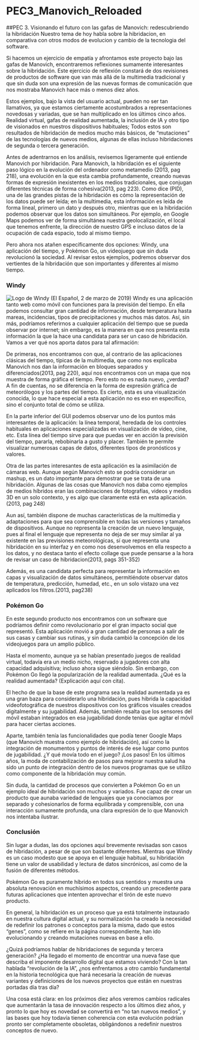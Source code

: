 # PEC3_Manovich_Reloaded
##PEC 3. Visionando el futuro con las gafas de Manovich: redescubriendo la hibridación
Nuestro tema de hoy habla sobre la hibridacion, en comparativa con otros modos de evolucion y cambio de la tecnologia del software.

Si hacemos un ejercicio de empatía y afrontamos este proyecto bajo las gafas de Manovich, encontraremos reflexiones sumamente interesantes sobre la hibridación. Este ejercicio de reflexión constará de dos revisiones de productos de software que van más allá de la multimedia tradicional y que sin duda son una expresión de las nuevas formas de comunicación que nos mostraba Manovich hace más o menos diez años.

Estos ejemplos, bajo la vista del usuario actual, pueden no ser tan llamativos, ya que estamos ciertamente acostumbrados a representaciones novedosas y variadas, que se han multiplicado en los últimos cinco años. Realidad virtual, gafas de realidad aumentada, la inclusión de IA y otro tipo de visionados en nuestros dispositivos habituales; Todos estos son resultados de hibridación de medios mucho más básicos, de “mutaciones” de las tecnologías de nuevos medios, algunas de ellas incluso hibridaciones de segunda o tercera generación.

Antes de adentrarnos en los análisis, revisemos ligeramente qué entiende Manovich por hibridación. Para Manovich, la hibridación es el siguiente paso lógico en la evolución del ordenador como metamedio (2013, pag 218), una evolución en la que esta cambia profundamente, creando nuevas formas de expresión inexistentes en los medios tradicionales, que conjugan diferentes técnicas de forma cohesiva(2013, pag 223). Como dice (PID), una de las grandes pistas de la hibridación es cómo la representación de los datos puede ser leída; en la multimedia, esta información es leída de forma lineal, primero un dato y después otro, mientras que en la hibridación podemos observar que los datos son simultáneos. Por ejemplo, en Google Maps podemos ver de forma simultánea nuestra geolocalización, el local que tenemos enfrente, la dirección de nuestro GPS e incluso datos de la ocupación de cada espacio, todo al mismo tiempo.

Pero ahora nos atañen específicamente dos opciones: Windy, una aplicación del tiempo, y Pokémon Go, un videojuego que sin duda revolucionó la sociedad. Al revisar estos ejemplos, podremos observar dos vertientes de la hibridación que son importantes y diferentes al mismo tiempo.

### Windy
![Logo de Windy (El Español, 2 de marzo de 2019)](https://s1.eestatic.com/2019/03/02/elandroidelibre/el_androide_libre_380225121_179662994_1706x960.jpg)
Windy es una aplicación tanto web como móvil con funciones para la previsión del tiempo. En ella podemos consultar gran cantidad de información, desde temperatura hasta mareas, incidencias, tipos de precipitaciones y muchos más datos. Así, sin más, podríamos referirnos a cualquier aplicación del tiempo que se pueda observar por internet; sin embargo, es la manera en que nos presenta esta información la que la hace una candidata para ser un caso de hibridación. Vamos a ver qué nos aporta datos para tal afirmación:

De primeras, nos encontramos con que, al contrario de las aplicaciones clásicas del tiempo, típicas de la multimedia, que como nos explicaba Manovich nos dan la información en bloques separados y diferenciados(2013, pag 220), aquí nos encontramos con un mapa que nos muestra de forma gráfica el tiempo. Pero esto no es nada nuevo, ¿verdad? A fin de cuentas, no se diferencia en la forma de expresión gráfica de meteorólogos y los partes del tiempo. Es cierto, esta es una visualización conocida, lo que hace especial a esta aplicación no es eso en específico, sino el conjunto total de cómo se utiliza.

En la parte inferior del GUI podemos observar uno de los puntos más interesantes de la aplicación: la línea temporal, heredada de los controles habituales en aplicaciones especializadas en visualización de video, cine, etc. Esta línea del tiempo sirve para que puedas ver en acción la previsión del tiempo, pararla, rebobinarla a gusto y placer. También te permite visualizar numerosas capas de datos, diferentes tipos de pronósticos y valores.

Otra de las partes interesantes de esta aplicación es la asimilación de cámaras web. Aunque según Manovich esto se podría considerar un mashup, es un dato importante para demostrar que se trata de una hibridación. Algunas de las cosas que Manovich nos daba como ejemplos de medios híbridos eran las combinaciones de fotografías, videos y medios 3D en un solo contexto, y es algo que claramente está en esta aplicación.(2013, pag 248)

Aun así, también dispone de muchas características de la multimedia y adaptaciones para que sea comprensible en todas las versiones y tamaños de dispositivos. Aunque no representa la creación de un nuevo lenguaje, pues al final el lenguaje que representa no deja de ser muy similar al ya existente en las previsiones meteorológicas, sí que representa una hibridación en su interfaz y en como nos desenvolvemos en ella respecto a los datos, y no destaca tanto el efecto collage que puede pensarse a la hora de revisar un caso de hibridacion(2013, pags 351-352)

Además, es una candidata perfecta para representar la información en capas y visualización de datos simultáneos, permitiéndote observar datos de temperatura, predicción, humedad, etc., en un solo vistazo una vez aplicados los filtros.(2013, pag238)

### Pokémon Go

En este segundo producto nos encontramos con un software que podríamos definir como revolucionario por el gran impacto social que representó. Esta aplicación movió a gran cantidad de personas a salir de sus casas y cambiar sus rutinas, y sin duda cambió la concepción de los videojuegos para un amplio público.

Hasta el momento, aunque ya se habían presentado juegos de realidad virtual, todavía era un medio nicho, reservado a jugadores con alta capacidad adquisitiva; incluso ahora sigue siéndolo. Sin embargo, con Pokémon Go llegó la popularización de la realidad aumentada. ¿Qué es la realidad aumentada? (Explicación aquí con cita).

El hecho de que la base de este programa sea la realidad aumentada ya es una gran baza para considerarlo una hibridación, pues hibrida la capacidad videofotográfica de nuestros dispositivos con los gráficos visuales creados digitalmente y su jugabilidad. Además, también resalta que los sensores del móvil estaban integrados en esa jugabilidad donde tenías que agitar el móvil para hacer ciertas acciones.

Aparte, también tenía las funcionalidades que podía tener Google Maps (que Manovich muestra como ejemplo de hibridación), así como la integración de monumentos y puntos de interés de ese lugar como puntos de jugabilidad. ¿Y qué movía todo en el juego? ¡Los pasos! En los últimos años, la moda de contabilización de pasos para mejorar nuestra salud ha sido un punto de integración dentro de los nuevos programas que se utilizo como componente de la hibridación muy común.

Sin duda, la cantidad de procesos que convierten a Pokémon Go en un ejemplo ideal de hibridación son muchos y variados. Fue capaz de crear un producto que aunaba variedad de lenguajes que ya conocíamos por separado y cohesionarlos de forma equilibrada y comprensible, con una interacción sumamente profunda, una clara expresión de lo que Manovich nos intentaba ilustrar.

### Conclusión

Sin lugar a dudas, las dos opciones aquí brevemente revisadas son casos de hibridación, a pesar de que son bastante diferentes. Mientras que Windy es un caso modesto que se apoya en el lenguaje habitual, su hibridación tiene un valor de usabilidad y lectura de datos sincrónicos, así como de la fusión de diferentes métodos.

Pokémon Go es puramente híbrido en todos sus sentidos y muestra una absoluta renovación en muchísimos aspectos, creando un precedente para futuras aplicaciones que intenten aprovechar el tirón de este nuevo producto.

En general, la hibridación es un proceso que ya está totalmente instaurado en nuestra cultura digital actual, y su normalización ha creado la necesidad de redefinir los patrones o conceptos para la misma, dado que estos “genes”, como se refiere en la página correspondiente, han ido evolucionando y creando mutaciones nuevas en base a ello.

¿Quizá podríamos hablar de hibridaciones de segunda y tercera generación? ¿Ha llegado el momento de encontrar una nueva fase que describa el imponente desarrollo digital que estamos viviendo? Con la tan hablada “revolución de la IA”, ¿nos enfrentamos a otro cambio fundamental en la historia tecnológica que hará necesaria la creación de nuevas variantes y definiciones de los nuevos proyectos que están en nuestras portadas día tras día?

Una cosa está clara: en los próximos diez años veremos cambios radicales que aumentarán la tasa de innovación respecto a los últimos diez años, y pronto lo que hoy es novedad se convertirá en “no tan nuevos medios”, y las bases que hoy todavía tienen coherencia con esta evolución podrían pronto ser completamente obsoletas, obligándonos a redefinir nuestros conceptos de nuevo.

